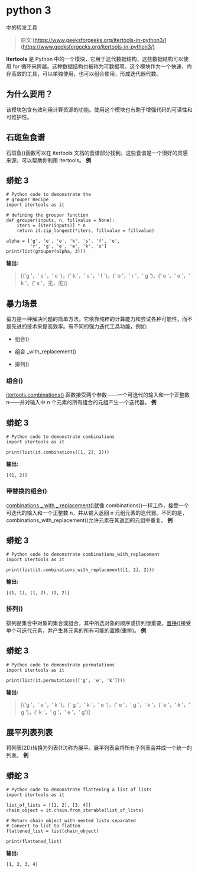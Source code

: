 # python 3

中的转发工具

> 原文:[https://www.geeksforgeeks.org/itertools-in-python3/](https://www.geeksforgeeks.org/itertools-in-python3/)

**Itertools** 是 Python 中的一个模块，它用于迭代数据结构，这些数据结构可以使用 for 循环来跨越。这种数据结构也被称为可数据项。这个模块作为一个快速、内存高效的工具，可以单独使用，也可以组合使用，形成迭代器代数。

## 为什么要用？

该模块包含有效利用计算资源的功能。使用这个模块也有助于增强代码的可读性和可维护性。

## 石斑鱼食谱

石斑鱼()函数可以在 itertools 文档的食谱部分找到。这些食谱是一个很好的灵感来源，可以帮助你利用 itertools。
**例**

## 蟒蛇 3

```
# Python code to demonstrate the
# grouper Recipe
import itertools as it

# defining the grouper function
def grouper(inputs, n, fillvalue = None):
    iters = [iter(inputs)] * n
    return it.zip_longest(*iters, fillvalue = fillvalue)

alpha = ['g', 'e', 'e', 'k', 's', 'f', 'o',
         'r', 'g', 'e', 'e', 'k', 's']
print(list(grouper(alpha, 3)))
```

**输出:**

> [('g '，' e '，' e ')，(' k '，' s '，' f ')，(' o '，' r '，' g ')，(' e '，' e '，' k '，(' s '，无，无)]

## 暴力场景

蛮力是一种解决问题的简单方法，它依靠纯粹的计算能力和尝试各种可能性，而不是先进的技术来提高效率。有不同的强力迭代工具功能，例如:

*   组合()

*   组合 _with_replacement()

*   排列()

### 组合()

[itertools.combinations()](https://www.geeksforgeeks.org/python-itertools-combinations-function/) 函数接受两个参数——一个可迭代的输入和一个正整数 n——并对输入中 n 个元素的所有组合的元组产生一个迭代器。
**例**

## 蟒蛇 3

```
# Python code to demonstrate combinations
import itertools as it

print(list(it.combinations([1, 2], 2)))
```

**输出:**

```
[(1, 2)]
```

### 带替换的组合()

[combinations _ with _ replacement()](https://www.geeksforgeeks.org/python-itertools-combinations_with_replacement/)就像 combinations()一样工作，接受一个可迭代的输入和一个正整数 n，并从输入返回 n 元组元素的迭代器。不同的是，combinations_with_replacement()允许元素在其返回的元组中重复。
**例**

## 蟒蛇 3

```
# Python code to demonstrate combinations_with_replacement
import itertools as it

print(list(it.combinations_with_replacement([1, 2], 2)))
```

**输出:**

```
[(1, 1), (1, 2), (2, 2)] 
```

### 排列()

排列是集合中对象的集合或组合，其中所选对象的顺序或排列很重要。[置换()](https://www.geeksforgeeks.org/python-itertools-permutations/)接受单个可迭代元素，并产生其元素的所有可能的置换(重排)。
**例**

## 蟒蛇 3

```
# Python code to demonstrate permutations
import itertools as it

print(list(it.permutations(['g', 'e', 'k'])))
```

**输出:**

> [('g '，' e '，' k ')，(' g '，' k '，' e ')，(' e '，' g '，' k '，(' e '，' k '，' g ')，(' k '，' g '，' e '，' g')]

## 展平列表列表

将列表(2D)转换为列表(1D)称为展平。展平列表会将所有子列表合并成一个统一的列表。
**例**

## 蟒蛇 3

```
# Python code to demonstrate flattening a list of lists
import itertools as it

list_of_lists = [[1, 2], [3, 4]]
chain_object = it.chain.from_iterable(list_of_lists)

# Return chain object with nested lists separated
# Convert to list to flatten
flattened_list = list(chain_object)

print(flattened_list)
```

**输出:**

```
[1, 2, 3, 4] 
```